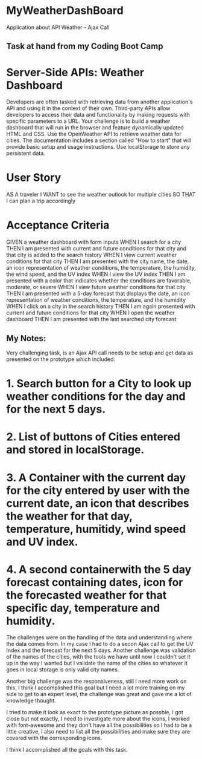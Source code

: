 # MyWeatherDashBoard

Application about API Weather - Ajax Call

## Task at hand from my Coding Boot Camp

# Server-Side APIs: Weather Dashboard

Developers are often tasked with retrieving data from another application's API and using it in the context of their own. Third-party APIs allow developers to access their data and functionality by making requests with specific parameters to a URL. Your challenge is to build a weather dashboard that will run in the browser and feature dynamically updated HTML and CSS.
Use the OpenWeather API to retrieve weather data for cities. The documentation includes a section called "How to start" that will provide basic setup and usage instructions. Use localStorage to store any persistent data.

# User Story

AS A traveler
I WANT to see the weather outlook for multiple cities
SO THAT I can plan a trip accordingly

# Acceptance Criteria

GIVEN a weather dashboard with form inputs
WHEN I search for a city
THEN I am presented with current and future conditions for that city and that city is added to the search history
WHEN I view current weather conditions for that city
THEN I am presented with the city name, the date, an icon representation of weather conditions, the temperature, the humidity, the wind speed, and the UV index
WHEN I view the UV index
THEN I am presented with a color that indicates whether the conditions are favorable, moderate, or severe
WHEN I view future weather conditions for that city
THEN I am presented with a 5-day forecast that displays the date, an icon representation of weather conditions, the temperature, and the humidity
WHEN I click on a city in the search history
THEN I am again presented with current and future conditions for that city
WHEN I open the weather dashboard
THEN I am presented with the last searched city forecast

## My Notes:

Very challenging task, is an Ajax API call needs to be setup and get data as presented on the prototype which included:

# 1. Search button for a City to look up weather conditions for the day and for the next 5 days.

# 2. List of buttons of Cities entered and stored in localStorage.

# 3. A Container with the current day for the city entered by user with the current date, an icon that describes the weather for that day, temperature, humitidy, wind speed and UV index.

# 4. A second containerwith the 5 day forecast containing dates, icon for the forecasted weather for that specific day, temperature and humidity.

The challenges were on the handling of the data and understanding where the data comes from. In my case I had to do a secon Ajax call to get the UV Index and the forecast for the next 5 days. Another challenge was validation of the names of the cities, with the tools we have until now I couldn't set it up in the way I wanted but I validate the name of the cities so whatever it goes in local storage is only valid city names.

Another big challenge was the responsiveness, still I need more work on this, I think I accomplished this goal but I need a lot more training on my side to get to an expert level, the challenge was great and gave me a lot of knowledge thought.

I tried to make it look as exact to the prototype picture as possble, I got close but not exactly, I need to investigate more about the icons, I worked with font-awesome and they don't have all the possibilities so I had to be a little creative, I also need to list all the possibilities and make sure they are covered with the corresponding icons.

I think I accomplished all the goals with this task.
